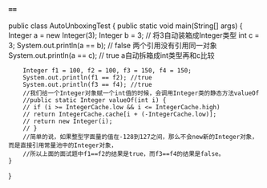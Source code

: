 ### `==`
public class AutoUnboxingTest {
    public static void main(String[] args) {
        Integer a = new Integer(3);
        Integer b = 3;                  // 将3自动装箱成Integer类型
        int c = 3;
        System.out.println(a == b);     // false 两个引用没有引用同一对象
        System.out.println(a == c);     // true a自动拆箱成int类型再和c比较

        Integer f1 = 100, f2 = 100, f3 = 150, f4 = 150;
        System.out.println(f1 == f2); //true
        System.out.println(f3 == f4); //true
        //我们给一个Integer对象赋一个int值的时候，会调用Integer类的静态方法valueOf
        //public static Integer valueOf(int i) {
		// if (i >= IntegerCache.low && i <= IntegerCache.high)
		// return IntegerCache.cache[i + (-IntegerCache.low)];
		// return new Integer(i);
		// }
        //简单的说，如果整型字面量的值在-128到127之间，那么不会new新的Integer对象，而是直接引用常量池中的Integer对象，
        //所以上面的面试题中f1==f2的结果是true，而f3==f4的结果是false。
    }
}